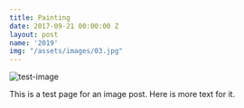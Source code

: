 ```yaml
---
title: Painting
date: 2017-09-21 00:00:00 Z
layout: post
name: '2019'
img: "/assets/images/03.jpg"
---
```


![test-image](/assets/images/01.jpg)

This is a test page for an image post.
Here is more text for it.
